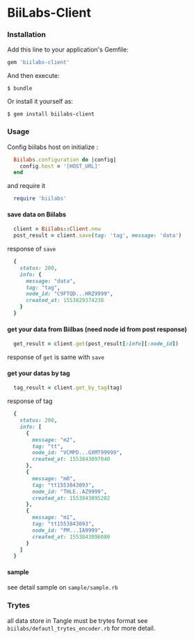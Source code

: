 # BiiLabs-Client

### Installation

Add this line to your application's Gemfile:

```ruby
gem 'biilabs-client'
```

And then execute:

    $ bundle

Or install it yourself as:

    $ gem install biilabs-client

### Usage

Config biilabs host on initialize :

```ruby
  Biilabs.configuration do |config|
    config.host = '[HOST_URL]'
  end
```

and require it

```ruby
  require 'biilabs'
```

#### save data on Biilabs

```ruby
  client = Biilabs::Client.new
  post_result = client.save(tag: 'tag', message: 'data')
```

response of `save`

```ruby
  {
    status: 200,
    info: {
      message: "data",
      tag: "tag",
      node_id: "C9FTQD...HRZ9999",
      created_at: 1553829374238
    }
  }
```

#### get your data from Biilbas (need node id from post response)

```ruby
  get_result = client.get(post_result[:info][:node_id])
```

response of `get` is same with `save`

#### get your datas by tag

```ruby
  tag_result = client.get_by_tag(tag)
```

response of tag

```ruby
  {
    status: 200,
    info: [
      {
        message: "m2",
        tag: "tt",
        node_id: "VCMPD...GXMT99999",
        created_at: 1553843097040
      },
      {
        message: "m0",
        tag: "tt1553843093",
        node_id: "THLE..AZ9999",
        created_at: 1553843095202
      },
      {
        message: "m1",
        tag: "tt1553843093",
        node_id: "PM...IA9999",
        created_at: 1553843096080
      }
    ]
  }
```

#### sample

see detail sample on `sample/sample.rb`


### Trytes

all data store in Tangle must be trytes format
see `biilabs/defautl_trytes_encoder.rb` for more detail.
